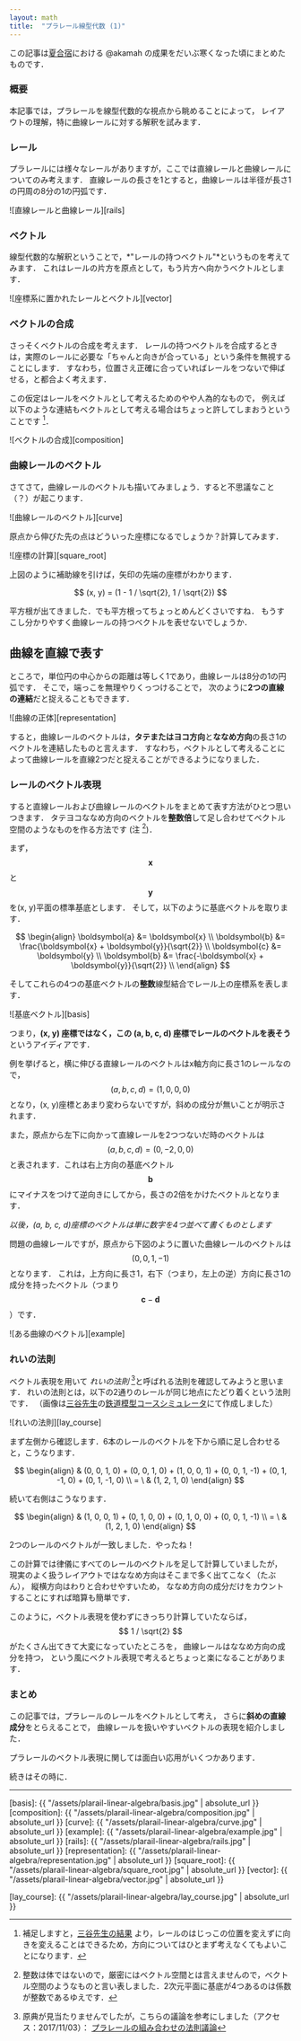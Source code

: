 ```yaml
---
layout: math
title:  "プラレール線型代数 (1)"
---
```


この記事は[夏合宿](http://blog.cybozu.io/entry/2017/08/30/080000)における @akamah の成果をだいぶ寒くなった頃にまとめたものです．


### 概要
本記事では，プラレールを線型代数的な視点から眺めることによって，
レイアウトの理解，特に曲線レールに対する解釈を試みます．

### レール
プラレールには様々なレールがありますが，ここでは直線レールと曲線レールについてのみ考えます．
直線レールの長さを1とすると，曲線レールは半径が長さ1の円周の8分の1の円弧です．

![直線レールと曲線レール][rails]

### ベクトル
線型代数的な解釈ということで，*"レールの持つベクトル"*というものを考えてみます．
これはレールの片方を原点として，もう片方へ向かうベクトルとします．

![座標系に置かれたレールとベクトル][vector]

### ベクトルの合成
さっそくベクトルの合成を考えます．
レールの持つベクトルを合成するときは，実際のレールに必要な「ちゃんと向きが合っている」という条件を無視することにします．
すなわち，位置さえ正確に合っていればレールをつないで伸ばせる，と都合よく考えます．

この仮定はレールをベクトルとして考えるためのやや人為的なもので，
例えば以下のような連結もベクトルとして考える場合はちょっと許してしまおうということです [^jmitani]．

![ベクトルの合成][composition]

### 曲線レールのベクトル
さてさて，曲線レールのベクトルも描いてみましょう．すると不思議なこと（？）が起こります．

![曲線レールのベクトル][curve]

原点から伸びた先の点はどういった座標になるでしょうか？計算してみます．

![座標の計算][square_root]

上図のように補助線を引けば，矢印の先端の座標がわかります．

$$ (x, y) = (1 - 1 / \sqrt{2}, 1 / \sqrt{2}) $$

平方根が出てきました．でも平方根ってちょっとめんどくさいですね．
もうすこし分かりやすく曲線レールの持つベクトルを表せないでしょうか．

## 曲線を直線で表す
ところで，単位円の中心からの距離は等しく1であり，曲線レールは8分の1の円弧です．
そこで，端っこを無理やりくっつけることで，
次のように**2つの直線の連結**だと捉えることもできます．

![曲線の正体][representation]

すると，曲線レールのベクトルは，**タテまたはヨコ方向**と**ななめ方向**の長さ1のベクトルを連結したものと言えます．
すなわち，ベクトルとして考えることによって曲線レールを直線2つだと捉えることができるようになりました．

### レールのベクトル表現
すると直線レールおよび曲線レールのベクトルをまとめて表す方法がひとつ思いつきます．
タテヨコななめ方向のベクトルを**整数倍**して足し合わせてベクトル空間のようなものを作る方法です (注 [^vecspace])．

まず，$$ \boldsymbol{x} $$ と $$ \boldsymbol{y} $$を(x, y)平面の標準基底とします．
そして，以下のように基底ベクトルを取ります．

$$
\begin{align}
\boldsymbol{a} &= \boldsymbol{x} \\
\boldsymbol{b} &= \frac{\boldsymbol{x} + \boldsymbol{y}}{\sqrt{2}} \\
\boldsymbol{c} &= \boldsymbol{y} \\
\boldsymbol{b} &= \frac{-\boldsymbol{x} + \boldsymbol{y}}{\sqrt{2}} \\
\end{align}
$$

そしてこれらの4つの基底ベクトルの**整数**線型結合でレール上の座標系を表します．

![基底ベクトル][basis]

つまり，**(x, y) 座標ではなく，この (a, b, c, d) 座標でレールのベクトルを表そう**というアイディアです．

例を挙げると，横に伸びる直線レールのベクトルはx軸方向に長さ1のレールなので， $$(a, b, c, d) = (1, 0, 0, 0) $$ となり，(x, y)座標とあまり変わらないですが，斜めの成分が無いことが明示されます．

また，原点から左下に向かって直線レールを2つつないだ時のベクトルは $$(a, b, c, d) = (0, -2, 0, 0)$$ と表されます．これは右上方向の基底ベクトル $$\boldsymbol{b}$$ にマイナスをつけて逆向きにしてから，長さの2倍をかけたベクトルとなります．

*以後，(a, b, c, d)座標のベクトルは単に数字を4つ並べて書くものとします*

問題の曲線レールですが，原点から下図のように置いた曲線レールのベクトルは $$(0, 0, 1, -1)$$ となります．
これは，上方向に長さ1，右下（つまり，左上の逆）方向に長さ1の成分を持ったベクトル（つまり $$\boldsymbol{c} - \boldsymbol{d}$$ ）です．

![ある曲線のベクトル][example]

### れいの法則
ベクトル表現を用いて *れいの法則* [^lay]と呼ばれる法則を確認してみようと思います．
れいの法則とは，以下の2通りのレールが同じ地点にたどり着くという法則です．
（画像は[三谷先生][jmitani]の[鉄道模型コースシミュレータ][simulator]にて作成しました）

![れいの法則][lay_course]

まず左側から確認します．6本のレールのベクトルを下から順に足し合わせると，こうなります．

$$
\begin{align}
& (0, 0, 1, 0) +
(0, 0, 1, 0) +
(1, 0, 0, 1) +
(0, 0, 1, -1) +
(0, 1, -1, 0) +
(0, 1, -1, 0) \\
= \ & (1, 2, 1, 0)
\end{align}
$$

続いて右側はこうなります．

$$
\begin{align}
& (1, 0, 0, 1) +
(0, 1, 0, 0) +
(0, 1, 0, 0) +
(0, 0, 1, -1) \\
= \ & (1, 2, 1, 0)
\end{align}
$$

2つのレールのベクトルが一致しました．やったね！

この計算では律儀にすべてのレールのベクトルを足して計算していましたが，
現実のよく扱うレイアウトではななめ方向はそこまで多く出てこなく（たぶん），
縦横方向はわりと合わせやすいため，
ななめ方向の成分だけをカウントすることにすれば暗算も簡単です．

このように，ベクトル表現を使わずにきっちり計算していたならば，
$$ 1 / \sqrt{2} $$がたくさん出てきて大変になっていたところを，
曲線レールはななめ方向の成分を持つ，
という風にベクトル表現で考えるとちょっと楽になることがあります．


### まとめ
この記事では，プラレールのレールをベクトルとして考え，
さらに**斜めの直線成分**をとらえることで，
曲線レールを扱いやすいベクトルの表現を紹介しました．

プラレールのベクトル表現に関しては面白い応用がいくつかあります．

続きはその時に．

---


[^jmitani]: 補足しますと，[三谷先生の結果](https://twitter.com/jmitani/status/864846261517656064) より，レールのはじっこの位置を変えずに向きを変えることはできるため，方向についてはひとまず考えなくてもよいことになります．
[^lay]: 原典が見当たりませんでしたが，こちらの議論を参考にしました（アクセス：2017/11/03）： [プラレールの組み合わせの法則議論](https://togetter.com/li/1070425)
[^vecspace]: 整数は体ではないので，厳密にはベクトル空間とは言えませんので，ベクトル空間のようなものと言い表しました．2次元平面に基底が4つあるのは係数が整数であるゆえです．

[jmitani]: http://mitani.cs.tsukuba.ac.jp/ja/
[simulator]: http://mitani.cs.tsukuba.ac.jp/ja/software/railway/index.html

[basis]: {{ "/assets/plarail-linear-algebra/basis.jpg" | absolute_url }}
[composition]: {{ "/assets/plarail-linear-algebra/composition.jpg" | absolute_url }}
[curve]: {{ "/assets/plarail-linear-algebra/curve.jpg" | absolute_url }}
[example]: {{ "/assets/plarail-linear-algebra/example.jpg" | absolute_url }}
[rails]: {{ "/assets/plarail-linear-algebra/rails.jpg" | absolute_url }}
[representation]: {{ "/assets/plarail-linear-algebra/representation.jpg" | absolute_url }}
[square_root]: {{ "/assets/plarail-linear-algebra/square_root.jpg" | absolute_url }}
[vector]: {{ "/assets/plarail-linear-algebra/vector.jpg" | absolute_url }}

[lay_course]: {{ "/assets/plarail-linear-algebra/lay_course.jpg" | absolute_url }}